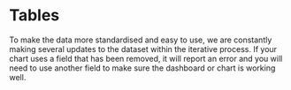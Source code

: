 # Tables

To make the data more standardised and easy to use, we are constantly making several updates to the dataset within the iterative process. If your chart uses a field that has been removed, it will report an error and you will need to use another field to make sure the dashboard or chart is working well.&#x20;
